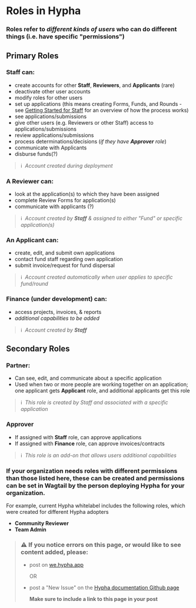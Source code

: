 # Roles in Hypha

### **Roles** refer  to _different kinds of users_ who can do different things \(i.e. have specific "permissions"\)

## Primary Roles

### **Staff** can:

* create accounts for other **Staff**, **Reviewers**, and **Applicants** \(rare\)
* deactivate other user accounts
* modify roles for other users
* set up applications \(this means creating Forms, Funds, and Rounds - see [Getting Started for Staff](https://docs.hypha.app/gettingstarted_overview/gettingstarted_staff) for an overview of how the process works\)
* see applications/submissions
* give other users \(e.g. Reviewers or other Staff\) access to applications/submissions
* review applications/submissions
* process determinations/decisions \(_if they have **Approver** role_\)
* communicate with Applicants
* disburse funds\(?\)

> ℹ️  _Account created during deployment_

### A **Reviewer** can:

* look at the application\(s\) to which they have been assigned
* complete Review Forms for application\(s\)
* communicate with applicants \(?\)

> ℹ️  _Account created by **Staff** & assigned to either "Fund" or specific application\(s\)_

### An **Applicant** can:

* create, edit, and submit own applications
* contact fund staff regarding own application
* submit invoice/request for fund dispersal

> ℹ️  _Account created automatically when user applies to specific fund/round_

### **Finance** \(under development\) can:

* access projects, invoices, & reports
* *additional capabilities to be added*

> ℹ️  _Account created by **Staff**_

## Secondary Roles

### **Partner**:

* Can see, edit, and communicate about a specific application
* Used when two or more people are working together on an application; one applicant gets **Applicant** role, and additional applicants get this role

> ℹ️  _This role is created by Staff and associated with a specific application_

### **Approver**

* If assigned with **Staff** role, can approve applications
* If assigned with **Finance** role, can approve invoices/contracts

> ℹ️  _This role is an add-on that allows users additional capabilities_

### If your organization needs roles with different permissions than those listed here, these can be created and permissions can be set in Wagtail by the person deploying Hypha for your organization.

For example, current Hypha whitelabel includes the following roles, which were created for different Hypha adopters

* **Community Reviewer**
* **Team Admin**

> ### ⚠️ If you notice errors on this page, or would like to see content added, please:
>
> * post on [we.hypha.app](https://github.com/HyphaApp/hypha-docs/tree/d18f0a73a801778bd0eae53bce657858317053ba/gettingstarted_overview/we.hypha.app)  
>
>
>   OR
>
> * post a "New Issue" on the [Hypha documentation Github page](https://github.com/HyphaApp/hypha-docs/issues)
>
>   **Make sure to include a link to this page in your post**

